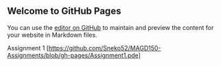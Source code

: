 ## Welcome to GitHub Pages

You can use the [editor on GitHub](https://github.com/Sneko52/MAGD150-Assignments/edit/gh-pages/README.md) to maintain and preview the content for your website in Markdown files.



Assignment 1 [https://github.com/Sneko52/MAGD150-Assignments/blob/gh-pages/Assignment1.pde]
